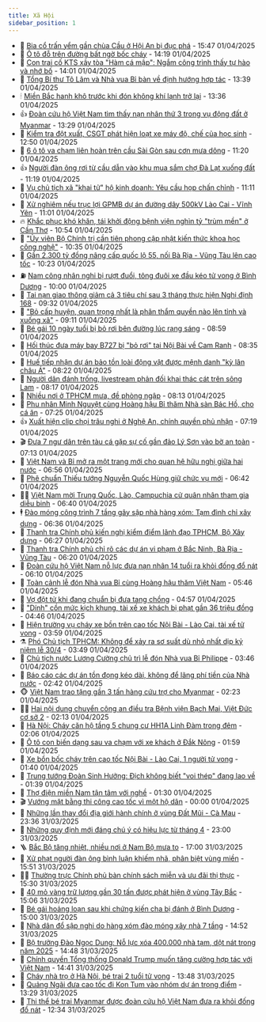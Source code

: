 ```yaml
---
title: Xã Hội
sidebar_position: 1
---
```


<!-- dantri-xa-hoi:START -->
- 🫣 [Bia cổ trấn yểm gần chùa Cầu ở Hội An bị đục phá](https://dantri.com.vn/xa-hoi/bia-co-tran-yem-gan-chua-cau-o-hoi-an-bi-duc-pha-20250401221318792.htm) - 15:47 01/04/2025
- 💼 [Ô tô đỗ trên đường bất ngờ bốc cháy](https://dantri.com.vn/xa-hoi/o-to-do-tren-duong-bat-ngo-boc-chay-20250401205919321.htm) - 14:19 01/04/2025
- 🎊 [Con trai cố KTS xây tòa &quot;Hàm cá mập&quot;: Ngắm công trình thấy tự hào và nhớ bố](https://dantri.com.vn/xa-hoi/con-trai-co-kts-xay-toa-ham-ca-map-ngam-cong-trinh-thay-tu-hao-va-nho-bo-20250401205904799.htm) - 14:01 01/04/2025
- 🙉 [Tổng Bí thư Tô Lâm và Nhà vua Bỉ bàn về định hướng hợp tác](https://dantri.com.vn/xa-hoi/tong-bi-thu-to-lam-va-nha-vua-bi-ban-ve-dinh-huong-hop-tac-20250401203051464.htm) - 13:39 01/04/2025
- 🕯 [Miền Bắc hanh khô trước khi đón không khí lạnh trở lại](https://dantri.com.vn/xa-hoi/mien-bac-hanh-kho-truoc-khi-don-khong-khi-lanh-tro-lai-20250401181132342.htm) - 13:36 01/04/2025
- 👍 [Đoàn cứu hộ Việt Nam tìm thấy nạn nhân thứ 3 trong vụ động đất ở Myanmar](https://dantri.com.vn/xa-hoi/doan-cuu-ho-viet-nam-tim-thay-nan-nhan-thu-3-trong-vu-dong-dat-o-myanmar-20250401202359695.htm) - 13:29 01/04/2025
- 🤖 [Kiểm tra đột xuất, CSGT phát hiện loạt xe máy độ, chế của học sinh](https://dantri.com.vn/xa-hoi/kiem-tra-dot-xuat-csgt-phat-hien-loat-xe-may-do-che-cua-hoc-sinh-20250401193442214.htm) - 12:50 01/04/2025
- 🙉 [6 ô tô va chạm liên hoàn trên cầu Sài Gòn sau cơn mưa dông](https://dantri.com.vn/xa-hoi/6-o-to-va-cham-lien-hoan-tren-cau-sai-gon-sau-con-mua-dong-20250401181219247.htm) - 11:20 01/04/2025
- 👍 [Người đàn ông rơi từ cầu dẫn vào khu mua sắm chợ Đà Lạt xuống đất](https://dantri.com.vn/xa-hoi/nguoi-dan-ong-roi-tu-cau-dan-vao-khu-mua-sam-cho-da-lat-xuong-dat-20250401180626510.htm) - 11:19 01/04/2025
- 🗽 [Vụ chủ tịch xã &quot;khai tử&quot; hộ kinh doanh: Yêu cầu họp chấn chỉnh](https://dantri.com.vn/xa-hoi/vu-chu-tich-xa-khai-tu-ho-kinh-doanh-yeu-cau-hop-chan-chinh-20250401173036561.htm) - 11:11 01/04/2025
- 🗽 [Xử nghiêm nếu trục lợi GPMB dự án đường dây 500kV Lào Cai - Vĩnh Yên](https://dantri.com.vn/xa-hoi/xu-nghiem-neu-truc-loi-gpmb-du-an-duong-day-500kv-lao-cai-vinh-yen-20250401175327079.htm) - 11:01 01/04/2025
- 🔥 [Khắc phục khó khăn, tái khởi động bệnh viện nghìn tỷ &quot;trùm mền&quot; ở Cần Thơ](https://dantri.com.vn/xa-hoi/khac-phuc-kho-khan-tai-khoi-dong-benh-vien-nghin-ty-trum-men-o-can-tho-20250401170005444.htm) - 10:54 01/04/2025
- 🦒 [&quot;Ủy viên Bộ Chính trị cần tiên phong cập nhật kiến thức khoa học công nghệ&quot;](https://dantri.com.vn/xa-hoi/uy-vien-bo-chinh-tri-can-tien-phong-cap-nhat-kien-thuc-khoa-hoc-cong-nghe-20250401173501440.htm) - 10:35 01/04/2025
- 🧐 [Gần 2.300 tỷ đồng nâng cấp quốc lộ 55, nối Bà Rịa - Vũng Tàu lên cao tốc](https://dantri.com.vn/xa-hoi/gan-2300-ty-dong-nang-cap-quoc-lo-55-noi-ba-ria-vung-tau-len-cao-toc-20250401161636277.htm) - 10:23 01/04/2025
- ⛽️ [Nam công nhân nghi bị rượt đuổi, tông đuôi xe đầu kéo tử vong ở Bình Dương](https://dantri.com.vn/xa-hoi/nam-cong-nhan-nghi-bi-ruot-duoi-tong-duoi-xe-dau-keo-tu-vong-o-binh-duong-20250401164124124.htm) - 10:00 01/04/2025
- 🚀 [Tai nạn giao thông giảm cả 3 tiêu chí sau 3 tháng thực hiện Nghị định 168](https://dantri.com.vn/xa-hoi/tai-nan-giao-thong-giam-ca-3-tieu-chi-sau-3-thang-thuc-hien-nghi-dinh-168-20250401154153260.htm) - 09:32 01/04/2025
- 🦒 [&quot;Bỏ cấp huyện, quan trọng nhất là phân thẩm quyền nào lên tỉnh và xuống xã&quot;](https://dantri.com.vn/xa-hoi/bo-cap-huyen-quan-trong-nhat-la-phan-tham-quyen-nao-len-tinh-va-xuong-xa-20250401160408623.htm) - 09:11 01/04/2025
- 🦅 [Bé gái 10 ngày tuổi bị bỏ rơi bên đường lúc rạng sáng](https://dantri.com.vn/xa-hoi/be-gai-10-ngay-tuoi-bi-bo-roi-ben-duong-luc-rang-sang-20250401152256563.htm) - 08:59 01/04/2025
- 🚀 [Hối thúc đưa máy bay B727 bị &quot;bỏ rơi&quot; tại Nội Bài về Cam Ranh](https://dantri.com.vn/xa-hoi/hoi-thuc-dua-may-bay-b727-bi-bo-roi-tai-noi-bai-ve-cam-ranh-20250401150428032.htm) - 08:35 01/04/2025
- 🦅 [Huế tiếp nhận dự án bảo tồn loài động vật được mệnh danh &quot;kỳ lân châu Á&quot;](https://dantri.com.vn/xa-hoi/hue-tiep-nhan-du-an-bao-ton-loai-dong-vat-duoc-menh-danh-ky-lan-chau-a-20250401144420717.htm) - 08:22 01/04/2025
- 🤠 [Người dân đánh trống, livestream phản đối khai thác cát trên sông Lam](https://dantri.com.vn/xa-hoi/nguoi-dan-danh-trong-livestream-phan-doi-khai-thac-cat-tren-song-lam-20250401000029183.htm) - 08:17 01/04/2025
- 💄 [Nhiều nơi ở TPHCM mưa, đề phòng ngập](https://dantri.com.vn/xa-hoi/nhieu-noi-o-tphcm-mua-de-phong-ngap-20250401150154602.htm) - 08:13 01/04/2025
- 🥷 [Phu nhân Minh Nguyệt cùng Hoàng hậu Bỉ thăm Nhà sàn Bác Hồ, cho cá ăn](https://dantri.com.vn/xa-hoi/phu-nhan-minh-nguyet-cung-hoang-hau-bi-tham-nha-san-bac-ho-cho-ca-an-20250401134141465.htm) - 07:25 01/04/2025
- 👍 [Xuất hiện clip chọi trâu nghi ở Nghệ An, chính quyền phủ nhận](https://dantri.com.vn/xa-hoi/xuat-hien-clip-choi-trau-nghi-o-nghe-an-chinh-quyen-phu-nhan-20250401134230810.htm) - 07:19 01/04/2025
- 🎬 [Đưa 7 ngư dân trên tàu cá gặp sự cố gần đảo Lý Sơn vào bờ an toàn](https://dantri.com.vn/xa-hoi/dua-7-ngu-dan-tren-tau-ca-gap-su-co-gan-dao-ly-son-vao-bo-an-toan-20250401134958139.htm) - 07:13 01/04/2025
- 🦒 [Việt Nam và Bỉ mở ra một trang mới cho quan hệ hữu nghị giữa hai nước](https://dantri.com.vn/xa-hoi/viet-nam-va-bi-mo-ra-mot-trang-moi-cho-quan-he-huu-nghi-giua-hai-nuoc-20250401134304283.htm) - 06:56 01/04/2025
- 🌊 [Phê chuẩn Thiếu tướng Nguyễn Quốc Hùng giữ chức vụ mới](https://dantri.com.vn/xa-hoi/phe-chuan-thieu-tuong-nguyen-quoc-hung-giu-chuc-vu-moi-20250401132546298.htm) - 06:42 01/04/2025
- 🧑‍💻 [Việt Nam mời Trung Quốc, Lào, Campuchia cử quân nhân tham gia diễu binh](https://dantri.com.vn/xa-hoi/viet-nam-moi-trung-quoc-lao-campuchia-cu-quan-nhan-tham-gia-dieu-binh-20250401132529603.htm) - 06:40 01/04/2025
- 🕴 [Đào móng công trình 7 tầng gây sập nhà hàng xóm: Tạm đình chỉ xây dựng](https://dantri.com.vn/xa-hoi/dao-mong-cong-trinh-7-tang-gay-sap-nha-hang-xom-tam-dinh-chi-xay-dung-20250401114051195.htm) - 06:36 01/04/2025
- 🤔 [Thanh tra Chính phủ kiến nghị kiểm điểm lãnh đạo TPHCM, Bộ Xây dựng](https://dantri.com.vn/xa-hoi/thanh-tra-chinh-phu-kien-nghi-kiem-diem-lanh-dao-tphcm-bo-xay-dung-20250401113927701.htm) - 06:27 01/04/2025
- 💄 [Thanh tra Chính phủ chỉ rõ các dự án vi phạm ở Bắc Ninh, Bà Rịa - Vũng Tàu](https://dantri.com.vn/xa-hoi/thanh-tra-chinh-phu-chi-ro-cac-du-an-vi-pham-o-bac-ninh-ba-ria-vung-tau-20250401121824654.htm) - 06:20 01/04/2025
- 🧠 [Đoàn cứu hộ Việt Nam nỗ lực đưa nạn nhân 14 tuổi ra khỏi đống đổ nát](https://dantri.com.vn/xa-hoi/doan-cuu-ho-viet-nam-no-luc-dua-nan-nhan-14-tuoi-ra-khoi-dong-do-nat-20250401124347710.htm) - 06:10 01/04/2025
- 🦣 [Toàn cảnh lễ đón Nhà vua Bỉ cùng Hoàng hậu thăm Việt Nam](https://dantri.com.vn/xa-hoi/toan-canh-le-don-nha-vua-bi-cung-hoang-hau-tham-viet-nam-20250331194438149.htm) - 05:46 01/04/2025
- 💫 [Vợ đột tử khi đang chuẩn bị đưa tang chồng](https://dantri.com.vn/xa-hoi/vo-dot-tu-khi-dang-chuan-bi-dua-tang-chong-20250401110006063.htm) - 04:57 01/04/2025
- 🚀 [&quot;Dính&quot; cồn mức kịch khung, tài xế xe khách bị phạt gần 36 triệu đồng](https://dantri.com.vn/xa-hoi/dinh-con-muc-kich-khung-tai-xe-xe-khach-bi-phat-gan-36-trieu-dong-20250401110713709.htm) - 04:46 01/04/2025
- 🤔 [Hiện trường vụ cháy xe bồn trên cao tốc Nội Bài - Lào Cai, tài xế tử vong](https://dantri.com.vn/xa-hoi/hien-truong-vu-chay-xe-bon-tren-cao-toc-noi-bai-lao-cai-tai-xe-tu-vong-20250401104518204.htm) - 03:59 01/04/2025
- ⚗️ [Phó Chủ tịch TPHCM: Không để xảy ra sơ suất dù nhỏ nhất dịp kỷ niệm lễ 30/4](https://dantri.com.vn/xa-hoi/pho-chu-tich-tphcm-khong-de-xay-ra-so-suat-du-nho-nhat-dip-ky-niem-le-304-20250401095514097.htm) - 03:49 01/04/2025
- 🫶 [Chủ tịch nước Lương Cường chủ trì lễ đón Nhà vua Bỉ Philippe](https://dantri.com.vn/xa-hoi/chu-tich-nuoc-luong-cuong-chu-tri-le-don-nha-vua-bi-philippe-20250401101223166.htm) - 03:46 01/04/2025
- 🌮 [Báo cáo các dự án tồn đọng kéo dài, không để lãng phí tiền của Nhà nước](https://dantri.com.vn/xa-hoi/bao-cao-cac-du-an-ton-dong-keo-dai-khong-de-lang-phi-tien-cua-nha-nuoc-20250401092724640.htm) - 02:42 01/04/2025
- 🐵 [Việt Nam trao tặng gần 3 tấn hàng cứu trợ cho Myanmar](https://dantri.com.vn/xa-hoi/viet-nam-trao-tang-gan-3-tan-hang-cuu-tro-cho-myanmar-20250401091105915.htm) - 02:23 01/04/2025
- 🧑‍🏫 [Hai nội dung chuyển công an điều tra Bệnh viện Bạch Mai, Việt Đức cơ sở 2](https://dantri.com.vn/xa-hoi/hai-noi-dung-chuyen-cong-an-dieu-tra-benh-vien-bach-mai-viet-duc-co-so-2-20250401090843859.htm) - 02:13 01/04/2025
- 💫 [Hà Nội: Cháy căn hộ tầng 5 chung cư HH1A Linh Đàm trong đêm](https://dantri.com.vn/xa-hoi/ha-noi-chay-can-ho-tang-5-chung-cu-hh1a-linh-dam-trong-dem-20250401090004576.htm) - 02:06 01/04/2025
- 🦩 [Ô tô con biến dạng sau va chạm với xe khách ở Đắk Nông](https://dantri.com.vn/xa-hoi/o-to-con-bien-dang-sau-va-cham-voi-xe-khach-o-dak-nong-20250401083749604.htm) - 01:59 01/04/2025
- 🦄 [Xe bồn bốc cháy trên cao tốc Nội Bài - Lào Cai, 1 người tử vong](https://dantri.com.vn/xa-hoi/xe-bon-boc-chay-tren-cao-toc-noi-bai-lao-cai-1-nguoi-tu-vong-20250401083738705.htm) - 01:40 01/04/2025
- 💂 [Trung tướng Đoàn Sinh Hưởng: Địch không biết &quot;voi thép&quot; đang lao về](https://dantri.com.vn/xa-hoi/trung-tuong-doan-sinh-huong-dich-khong-biet-voi-thep-dang-lao-ve-20250331145449476.htm) - 01:39 01/04/2025
- 💄 [Thợ điện miền Nam tận tâm với nghề](https://dantri.com.vn/xa-hoi/tho-dien-mien-nam-tan-tam-voi-nghe-20250331121408083.htm) - 01:30 01/04/2025
- 🎬 [Vướng mặt bằng thi công cao tốc vì một hộ dân](https://dantri.com.vn/xa-hoi/vuong-mat-bang-thi-cong-cao-toc-vi-mot-ho-dan-20250331200140696.htm) - 00:00 01/04/2025
- 👀 [Những lần thay đổi địa giới hành chính ở vùng Đất Mũi - Cà Mau](https://dantri.com.vn/xa-hoi/nhung-lan-thay-doi-dia-gioi-hanh-chinh-o-vung-dat-mui-ca-mau-20250331144015634.htm) - 23:36 31/03/2025
- 💃 [Những quy định mới đáng chú ý có hiệu lực từ tháng 4](https://dantri.com.vn/xa-hoi/nhung-quy-dinh-moi-dang-chu-y-co-hieu-luc-tu-thang-4-20250331133632712.htm) - 23:00 31/03/2025
- 🪜 [Bắc Bộ tăng nhiệt, nhiều nơi ở Nam Bộ mưa to](https://dantri.com.vn/xa-hoi/bac-bo-tang-nhiet-nhieu-noi-o-nam-bo-mua-to-20250331212521032.htm) - 17:00 31/03/2025
- 📝 [Xử phạt người đàn ông bình luận khiếm nhã, phân biệt vùng miền](https://dantri.com.vn/xa-hoi/xu-phat-nguoi-dan-ong-binh-luan-khiem-nha-phan-biet-vung-mien-20250331220728170.htm) - 15:51 31/03/2025
- 🧑‍💻 [Thường trực Chính phủ bàn chính sách miễn và ưu đãi thị thực](https://dantri.com.vn/xa-hoi/thuong-truc-chinh-phu-ban-chinh-sach-mien-va-uu-dai-thi-thuc-20250331221952904.htm) - 15:30 31/03/2025
- 👺 [40 mỏ vàng trữ lượng gần 30 tấn được phát hiện ở vùng Tây Bắc](https://dantri.com.vn/xa-hoi/40-mo-vang-tru-luong-gan-30-tan-duoc-phat-hien-o-vung-tay-bac-20250331215408251.htm) - 15:06 31/03/2025
- 🌮 [Bé gái hoảng loạn sau khi chứng kiến cha bị đánh ở Bình Dương](https://dantri.com.vn/xa-hoi/be-gai-hoang-loan-sau-khi-chung-kien-cha-bi-danh-o-binh-duong-20250331200629121.htm) - 15:00 31/03/2025
- 🤭 [Nhà dân đổ sập nghi do hàng xóm đào móng xây nhà 7 tầng](https://dantri.com.vn/xa-hoi/nha-dan-do-sap-nghi-do-hang-xom-dao-mong-xay-nha-7-tang-20250331213228116.htm) - 14:52 31/03/2025
- 💪 [Bộ trưởng Đào Ngọc Dung: Nỗ lực xóa 400.000 nhà tạm, dột nát trong năm 2025](https://dantri.com.vn/xa-hoi/bo-truong-dao-ngoc-dung-no-luc-xoa-400000-nha-tam-dot-nat-trong-nam-2025-20250331202615768.htm) - 14:48 31/03/2025
- 🧰 [Chính quyền Tổng thống Donald Trump muốn tăng cường hợp tác với Việt Nam](https://dantri.com.vn/xa-hoi/chinh-quyen-tong-thong-donald-trump-muon-tang-cuong-hop-tac-voi-viet-nam-20250331205246890.htm) - 14:41 31/03/2025
- 🤡 [Cháy nhà trọ ở Hà Nội, bé trai 2 tuổi tử vong](https://dantri.com.vn/xa-hoi/chay-nha-tro-o-ha-noi-be-trai-2-tuoi-tu-vong-20250331203150273.htm) - 13:48 31/03/2025
- 🦆 [Quảng Ngãi đưa cao tốc đi Kon Tum vào nhóm dự án trọng điểm](https://dantri.com.vn/xa-hoi/quang-ngai-dua-cao-toc-di-kon-tum-vao-nhom-du-an-trong-diem-20250331181253123.htm) - 13:29 31/03/2025
- 🦍 [Thi thể bé trai Myanmar được đoàn cứu hộ Việt Nam đưa ra khỏi đống đổ nát](https://dantri.com.vn/xa-hoi/thi-the-be-trai-myanmar-duoc-doan-cuu-ho-viet-nam-dua-ra-khoi-dong-do-nat-20250331192007360.htm) - 12:34 31/03/2025<!-- dantri-xa-hoi:END -->
